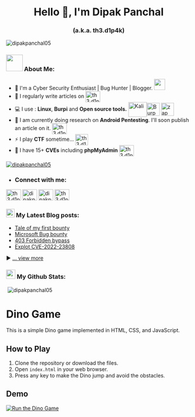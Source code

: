 <h1 align="center">Hello 👋, I'm Dipak Panchal</h1>
<h3 align="center">(a.k.a. th3.d1p4k)</h3>

<p align="left"> <img src="https://komarev.com/ghpvc/?username=dipakpanchal05&label=Profile%20views&color=0e75b6&style=flat" alt="dipakpanchal05" /> </p>

### <img src="https://github.com/TheDudeThatCode/TheDudeThatCode/blob/master/Assets/Developer.gif" width="45" /> About Me:
- 🏦 I'm a Cyber Security Enthusiast | Bug Hunter | Blogger. 
      <img src="https://media.giphy.com/media/WUlplcMpOCEmTGBtBW/giphy.gif" width="30">
- 📝 I regularly write articles on <a href="https://dewangpanchal98.medium.com/" target="blank"><img align="center" src="https://www.svgrepo.com/show/332113/medium-square.svg" alt="th3.d1p4k" height="30" width="40" /></a>
- 💻 I use : **Linux**, **Burpi** and **Open source tools.** <img align="center" src="https://upload.wikimedia.org/wikipedia/commons/2/2b/Kali-dragon-icon.svg" alt="Kali" height="40" width="50" /></a><img align="center" src="https://img.icons8.com/ios-filled/50/228BE6/burp-suite.png" alt="Burp" height="35" width="35" /></a>
<img align="center" src="https://avatars.githubusercontent.com/u/6716868?s=200&v=4" alt="zap" height="35" width="35" /></a>
- 📖 I am currently doing research on **Android Pentesting**. I'll soon publish an article on it. <img align="center" src="https://www.svgrepo.com/show/475631/android-color.svg" alt="th3.d1p4k" height="30" width="40" /></a>
- ⚡ I play **CTF** sometime... <img align="center" src="https://img.icons8.com/external-kmg-design-glyph-kmg-design/32/228BE6/external-insect-cyber-security-kmg-design-glyph-kmg-design.png" alt="th3.d1p4k" height="30" width="35" /></a>
- 💬 I have 15+ **CVEs** including **phpMyAdmin** <a href="https://www.phpmyadmin.net/security/PMASA-2022-2/" target="blank"><img align="center" src="https://www.vectorlogo.zone/logos/phpmyadmin/phpmyadmin-ar21.svg" alt="th3.d1p4k" height="30" width="40" /></a>

<p align="left"> <a href="https://github.com/ryo-ma/github-profile-trophy"><img src="https://github-profile-trophy.vercel.app/?username=dipakpanchal05" alt="dipakpanchal05" /></a> </p>

- <h3 align="left">Connect with me:</h3>
<p align="left">
<a href="https://instagram.com/th3.d1p4k" target="blank"><img align="center" src="https://raw.githubusercontent.com/rahuldkjain/github-profile-readme-generator/refs/heads/master/src/images/icons/Social/instagram.svg" alt="th3.d1p4k" height="30" width="40" /></a>
<a href="https://twitter.com/dipakpanchal05" target="blank"><img align="center" src="https://raw.githubusercontent.com/rahuldkjain/github-profile-readme-generator/master/src/images/icons/Social/twitter.svg" alt="dipakpanchal05" height="30" width="40" /></a>
<a href="https://linkedin.com/in/dipakpanchal05" target="blank"><img align="center" src="https://raw.githubusercontent.com/rahuldkjain/github-profile-readme-generator/master/src/images/icons/Social/linked-in-alt.svg" alt="dipakpanchal05" height="30" width="40" /></a>
<a href="https://www.youtube.com/@dipakpanchal8635" target="blank"><img align="center" src="https://raw.githubusercontent.com/rahuldkjain/github-profile-readme-generator/refs/heads/master/src/images/icons/Social/youtube.svg" alt="th3.d1p4k" height="30" width="40" /></a>
</p>

### <img src = "https://media1.giphy.com/media/JZ40cnfnN11KycrvMF/giphy.gif?cid=ecf05e47a0n3gi1bfqntqmob8g9aid1oyj2wr3ds3mg700bl&rid=giphy.gif" width = '23' /> My Latest Blog posts:
<!-- BLOG-POST-LIST:START -->
- [Tale of my first bounty](https://dewangpanchal98.medium.com/tell-of-my-first-bounty-d3c5a85e18c9)
- [Microsoft Bug bounty](https://dewangpanchal98.medium.com/microsoft-bug-bounty-writeup-5ee4a7264dbf)
- [403 Forbidden bypass](https://dewangpanchal98.medium.com/403-forbidden-bypass-fc8b5df109b7)
- [Explot CVE-2022-23808](https://infosecwriteups.com/exploit-cve-2022-23808-85041c6e5b97)
<!-- BLOG-POST-LIST:END -->

▶ [... view more](https://dewangpanchal98.medium.com/)

### <img src='https://media1.giphy.com/media/du3J3cXyzhj75IOgvA/giphy.gif?cid=ecf05e47x2g034i9pzwtzzsd3xgg2w9nr94t4tflbbgo3008&rid=giphy.gif' width='25' /> My Github Stats:
<p>&nbsp;<img align="center" src="https://github-readme-stats.vercel.app/api?username=dipakpanchal05&show_icons=true&locale=en" alt="dipakpanchal05" /></p>

# Dino Game

This is a simple Dino game implemented in HTML, CSS, and JavaScript.

## How to Play

1. Clone the repository or download the files.
2. Open `index.html` in your web browser.
3. Press any key to make the Dino jump and avoid the obstacles.

## Demo

[![Run the Dino Game](https://img.shields.io/badge/Run%20Game-brightgreen.svg)](index.html)
